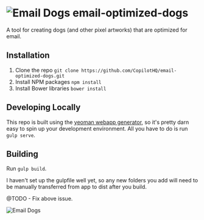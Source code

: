 # ![Email Dogs](http://emaildog.club/images/dog-logo.png) email-optimized-dogs
A tool for creating dogs (and other pixel artworks) that are optimized for email.

## Installation
1. Clone the repo `git clone https://github.com/CopilotHQ/email-optimized-dogs.git`
2. Install NPM packages `npm install`
3. Install Bower libraries `bower install`
 
## Developing Locally
This repo is built using the [yeoman webapp generator](https://github.com/yeoman/generator-webapp), so it's pretty darn easy to spin up your development environment. All you have to do is run `gulp serve`.

## Building
Run `gulp build`.

I haven't set up the gulpfile well yet, so any new folders you add will need to be manually transferred from app to dist after you build.

@TODO - Fix above issue.

![Email Dogs](http://emaildog.club/images/dogs/dog_003.png)
